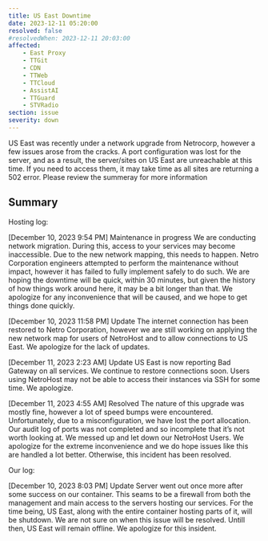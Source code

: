 ```yaml
---
title: US East Downtime
date: 2023-12-11 05:20:00
resolved: false
#resolvedWhen: 2023-12-11 20:03:00
affected:
    - East Proxy
    - TTGit
    - CDN
    - TTWeb
    - TTCloud
    - AssistAI
    - TTGuard
    - STVRadio
section: issue
severity: down
---
```


US East was recently under a network upgrade from Netrocorp, however a few issues arose from the cracks. A port configuration was lost for the server, and as a result, the server/sites on US East are unreachable at this time. If you need to access them, it may take time as all sites are returning a 502 error. Please review the summeray for more information


## Summary

Hosting log:

[December 10, 2023 9:54 PM] Maintenance in progress
We are conducting network migration. During this, access to your services may become inaccessible. Due to the new network mapping, this needs to happen. Netro Corporation engineers attempted to perform the maintenance without impact, however it has failed to fully implement safely to do such. We are hoping the downtime will be quick, within 30 minutes, but given the history of how things work around here, it may be a bit longer than that. We apologize for any inconvenience that will be caused, and we hope to get things done quickly.

[December 10, 2023 11:58 PM] Update
The internet connection has been restored to Netro Corporation, however we are still working on applying the new network map for users of NetroHost and to allow connections to US East. We apologize for the lack of updates.

[December 11, 2023 2:23 AM] Update
US East is now reporting Bad Gateway on all services. We continue to restore connections soon. Users using NetroHost may not be able to access their instances via SSH for some time. We apologize.

[December 11, 2023 4:55 AM] Resolved
The nature of this upgrade was mostly fine, however a lot of speed bumps were encountered. Unfortunately, due to a misconfiguration, we have lost the port allocation. Our audit log of ports was not completed and so incomplete that it’s not worth looking at. We messed up and let down our NetroHost Users. We apologize for the extreme inconvenience and we do hope issues like this are handled a lot better.  Otherwise, this incident has been resolved.

Our log:

[December 10, 2023 8:03 PM] Update
Server went out once more after some success on our container. This seams to be a firewall from both the management and main access to the servers hosting our services. For the time being, US East, along with the entire container hosting parts of it, will be shutdown. We are not sure on when this issue will be resolved. Untill then, US East will remain offline. We apologize for this insident.